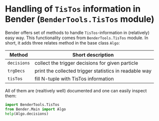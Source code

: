 # Handling of `TisTos` information in Bender  (`BenderTools.TisTos` module)


Bender offers set of methods to handle `TisTos`-information in (relatively) easy way.
This functionality  comes from `BenderTools.TisTos` module.
In short, it adds three relates method in the base class `Algo`:

|  Method           |  Short description   | 
| ---               |  ---                 | 
| `decisions`       | collect the trigger decisions for given particle  | 
| `trgDecs`         | print the collected trigger statistics in readable way   |  
| `tisTos`          | fill N-tuple with TisTos information    | 

All of them are (realtively well) documented and one can easily inspect them:
```python
import BenderTools.TisTos
from Bender.Main import Algo
help(Algo.decisions)
```

